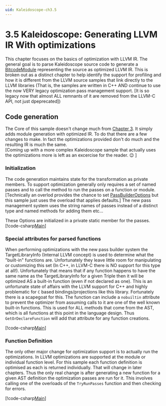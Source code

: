```yaml
---
uid: Kaleidoscope-ch3.5
---
```


# 3.5 Kaleidoscope: Generating LLVM IR With optimizations
This chapter focuses on the basics of optimization with LLVM IR. The general goal is
to parse Kaleidoscope source code to generate a [BitcodeModule](xref:Ubiquity.NET.Llvm.BitcodeModule)
representing the source as optimized LLVM IR. This is broken out as a distinct chapter to help
identify the support for profiling and how it is different from the LLVM source samples that
link directly to the LLVM libraries (That is, the samples are written in C++ AND continue to use
the now VERY legacy optimization pass management support. [It is so legacy now that almost ALL remnants
of it are removed from the LLVM-C API, not just dpeprecated])

## Code generation
The Core of this sample doesn't change much from [Chapter 3](xref:Kaleidoscope-ch3). It simply adds
module generation with optimized IR. To do that there are a few changes to make. In fact the optimizations
provided don't do much and the resulting IR is much the same.  
[Coming up with a more complex Kaleidoscope
sample that actually uses the optimizations more is left as an excercise for the reader. :wink: ]

### Initialization
The code generation maintains state for the transformation as private members. To support optimization
generally only requires a set of named passes and to call the method to run the passes on a function or
module. [Technically an overlod provides the chance to set [PassBuilderOptions](xref:Ubiquity.NET.Llvm.PassBuilderOptions) but
this sample just uses the overload that applies defaults.] The new pass management system
uses the string names of passes instead of a distinct type and named methods for adding them etc...

These Options are initialized in a private static member for the passes.
[!code-csharp[Main](CodeGenerator.cs#PrivateMembers)]

### Special attributes for parsed functions
When performing optimizations with the new pass builder system the TargetLibraryInfo (Internal LLVM concept) is
used to determine what the "built-in" functions are. Unfortunately they leave little room for manipulating or
customizing this set (In C++, in LLVM-C there is NO support for this type at all!). Unfortunately that means that
if any function happens to have the same name as the TargetLibraryInfo for a given Triple then it will be optimized
AS a built-in function (even if not declared as one). This is an unfortunate state of affairs with the LLVM support
for C++ and highly problematic for `C` based bindings/projections like this library. Fortunately there is a scapegoat
for this. The function can include a `nobuiltin` attribute to prevent the optimizer from assuming calls to it are
one of the well known built-in functions. This is used for ALL methods that come from the AST, which is all functions
at this point in the language design. Thus `GetOrDeclareFunction` will add that attribute for any function creations.

[!code-csharp[Main](CodeGenerator.cs#GetOrDeclareFunction)]


### Function Definition
The only other major change for optimization support is to actually run the optimizations. In LLVM optimizations
are supported at the module or individual function level. For this sample each function definition is optimised
as each is returned individually. That will change in later chapters. Thus the only real change is after generating
a new function for a given AST definition the optimization passes are run for it. This involves calling one of the
overloads of the `TryRunPasses` function and then checking for errors.

[!code-csharp[Main](CodeGenerator.cs#FunctionDefinition)]

